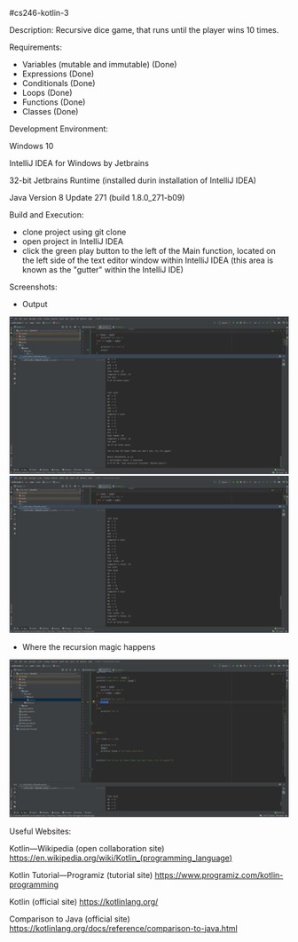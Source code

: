 #cs246-kotlin-3

Description: Recursive dice game, that runs until the player wins 10 times. 

Requirements:
- Variables (mutable and immutable) (Done)
- Expressions (Done)
- Conditionals (Done)
- Loops (Done)
- Functions (Done)
- Classes (Done)


Development Environment:

Windows 10

IntelliJ IDEA for Windows by Jetbrains

32-bit Jetbrains Runtime (installed durin installation of IntelliJ IDEA)

Java Version 8 Update 271 (build 1.8.0_271-b09)

Build and Execution:

- clone project using git clone
- open project in IntelliJ IDEA
- click the green play button to the left of the Main function, 
located on the left side of the text editor window within IntelliJ IDEA
(this area is known as the "gutter" within the IntelliJ IDE)

Screenshots:

- Output

![output1](https://github.com/jmattgiroux/cs246-kotlin-3/blob/master/output1.png)
![output2](https://github.com/jmattgiroux/cs246-kotlin-3/blob/master/output2.png)

- Where the recursion magic happens

![recursion](https://github.com/jmattgiroux/cs246-kotlin-3/blob/master/recursion.png)




Useful Websites:

Kotlin—Wikipedia (open collaboration site) https://en.wikipedia.org/wiki/Kotlin_(programming_language)

Kotlin Tutorial—Programiz (tutorial site) https://www.programiz.com/kotlin-programming

Kotlin (official site) https://kotlinlang.org/

Comparison to Java (official site) https://kotlinlang.org/docs/reference/comparison-to-java.html
